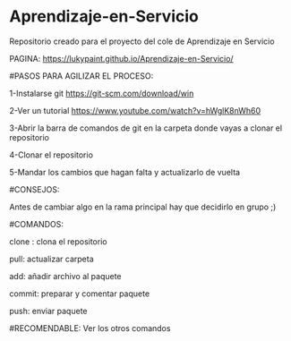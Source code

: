 # Aprendizaje-en-Servicio
Repositorio creado para el proyecto del cole de Aprendizaje en Servicio

PAGINA: https://lukypaint.github.io/Aprendizaje-en-Servicio/


#PASOS PARA AGILIZAR EL PROCESO:

1-Instalarse git https://git-scm.com/download/win

2-Ver un tutorial https://www.youtube.com/watch?v=hWglK8nWh60

3-Abrir la barra de comandos de git en la carpeta donde vayas a clonar el repositorio

4-Clonar el repositorio

5-Mandar los cambios que hagan falta y actualizarlo de vuelta


#CONSEJOS:

Antes de cambiar algo en la rama principal hay que decidirlo en grupo ;)

#COMANDOS:

clone <url del proyecto>: clona el repositorio
  
pull: actualizar carpeta
  
add: añadir archivo al paquete
  
commit: preparar y comentar paquete
  
push: enviar paquete

#RECOMENDABLE: Ver los otros comandos
